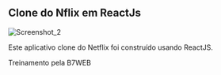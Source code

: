 ## Clone do Nflix em ReactJs


![Screenshot_2](https://user-images.githubusercontent.com/81266323/117706228-6b205a00-b1a3-11eb-9d22-adb1ea588ba9.png)

Este aplicativo clone do Netflix foi construído usando ReactJS.

Treinamento pela B7WEB
